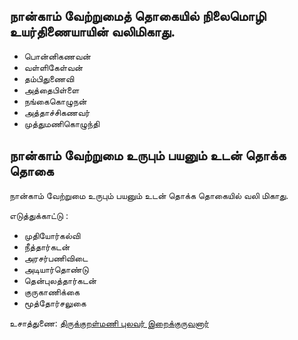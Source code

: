 ## நான்காம் வேற்றுமைத் தொகையில் நிலைமொழி உயர்திணையாயின் வலிமிகாது. 
- பொன்னிகணவன்
- வள்ளிகேள்வன்
- தம்பிதுணைவி
- அத்தைபிள்ளை
- நங்கைகொழுநன்
- அத்தாச்சிகணவர்
- முத்துமணிகொழுந்தி

## நான்காம் வேற்றுமை உருபும் பயனும் உடன் தொக்க தொகை

நான்காம் வேற்றுமை உருபும் பயனும் உடன் தொக்க தொகையில் வலி மிகாது.

எடுத்துக்காட்டு :
- முதியோர்கல்வி
- நீத்தார்கடன்
- அரசர்பணிவிடை
- அடியார்தொண்டு
- தென்புலத்தார்கடன்
- குருகாணிக்கை
- மூத்தோர்சலுகை

உசாத்துணை: [திருக்குறள்மணி புலவர் இறைக்குருவனார்](http://kanichaaru.blogspot.com/2014/09/iv.html)
